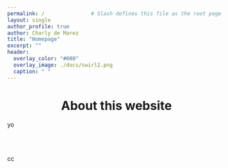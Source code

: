 ```yaml
---
permalink: /               # Slash defines this file as the root page
layout: single 
author_profile: true
author: Charly de Marez
title: "Homepage"
excerpt: ""
header:
  overlay_color: "#000"
  overlay_image: ./docs/swirl2.png
  caption: " "
---
```



# <center> About this website</center> 

<p align="justify">

yo
</a>

<br> <br>

cc

</p>



